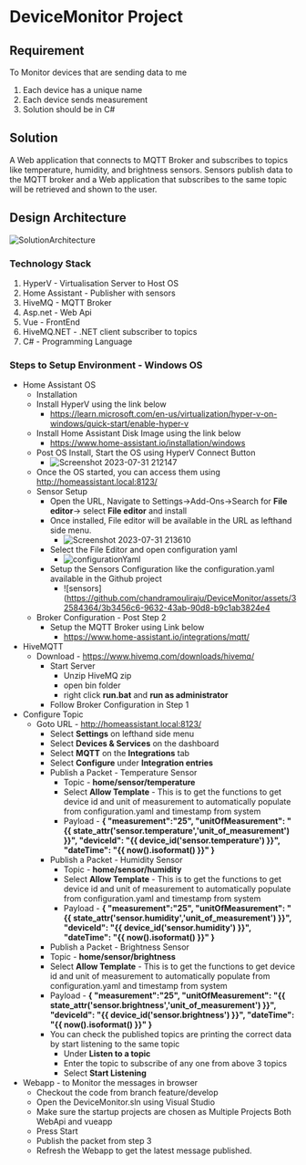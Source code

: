 # DeviceMonitor Project

## Requirement
To Monitor devices that are sending data to me
1. Each device has a unique name
2. Each device sends measurement
3. Solution should be in C#

## Solution
A Web application that connects to MQTT Broker and subscribes to topics like temperature, humidity, and brightness sensors. Sensors publish data to the MQTT broker and a Web application that subscribes to the same topic will be retrieved and shown to the user.

## Design Architecture
![SolutionArchitecture](https://github.com/chandramouliraju/DeviceMonitor/assets/32584364/3df213a1-6d53-4387-a859-32ba1d544908)

### Technology Stack
1. HyperV - Virtualisation Server to Host OS
2. Home Assistant - Publisher with sensors
3. HiveMQ - MQTT Broker
4. Asp.net - Web Api
5. Vue - FrontEnd
6. HiveMQ.NET - .NET client subscriber to topics
7. C# - Programming Language

### Steps to Setup Environment - Windows OS
- Home Assistant OS
   - Installation
    - Install HyperV using the link below
       - https://learn.microsoft.com/en-us/virtualization/hyper-v-on-windows/quick-start/enable-hyper-v
    - Install Home Assistant Disk Image using the link below
       - https://www.home-assistant.io/installation/windows
    - Post OS Install, Start the OS using HyperV Connect Button
       - ![Screenshot 2023-07-31 212147](https://github.com/chandramouliraju/DeviceMonitor/assets/32584364/192b062a-c576-4ee1-a624-84dd94048fb7)
    - Once the OS started, you can access them using http://homeassistant.local:8123/
  - Sensor Setup
    - Open the URL, Navigate to Settings->Add-Ons->Search for **File editor**-> select **File editor** and install
    - Once installed, File editor will be available in the URL as lefthand side menu.
       - ![Screenshot 2023-07-31 213610](https://github.com/chandramouliraju/DeviceMonitor/assets/32584364/0568bbf6-7606-42e8-a68e-1aeb89d59885)
    - Select the File Editor and open configuration yaml
      - ![configurationYaml](https://github.com/chandramouliraju/DeviceMonitor/assets/32584364/93820d40-6276-4e90-9247-ccc23917ec74)
    - Setup the Sensors Configuration like the configuration.yaml available in the Github project
      - ![sensors](https://github.com/chandramouliraju/DeviceMonitor/assets/32584364/3b3456c6-9632-43ab-90d8-b9c1ab3824e4 
  - Broker Configuration - Post Step 2
    - Setup the MQTT Broker using Link below
        - https://www.home-assistant.io/integrations/mqtt/
- HiveMQTT
   - Download - https://www.hivemq.com/downloads/hivemq/
      - Start Server
        - Unzip HiveMQ zip
        - open bin folder
        - right click **run.bat** and **run as administrator**
      - Follow Broker Configuration in Step 1
- Configure Topic
  - Goto URL - http://homeassistant.local:8123/
    - Select **Settings** on lefthand side menu
    - Select **Devices & Services** on the dashboard
    - Select **MQTT** on the **Integrations** tab
    - Select **Configure** under **Integration entries**
    - Publish a Packet - Temperature Sensor
      - Topic - **home/sensor/temperature**
      - Select **Allow Template** - This is to get the functions to get device id and unit of measurement to automatically populate from configuration.yaml and timestamp from system
      - Payload -
          **{
            "measurement":"25",
            "unitOfMeasurement": "{{ state_attr('sensor.temperature','unit_of_measurement') }}",
            "deviceId": "{{ device_id('sensor.temperature') }}",
            "dateTime": "{{ now().isoformat()  }}"
           }**
    - Publish a Packet - Humidity Sensor
      - Topic - **home/sensor/humidity**
      - Select **Allow Template** - This is to get the functions to get device id and unit of measurement to automatically populate from configuration.yaml and timestamp from system
      - Payload -
          **{
            "measurement":"25",
            "unitOfMeasurement": "{{ state_attr('sensor.humidity','unit_of_measurement') }}",
            "deviceId": "{{ device_id('sensor.humidity') }}",
            "dateTime": "{{ now().isoformat()  }}"
           }**
     - Publish a Packet - Brightness Sensor
      - Topic - **home/sensor/brightness**
      - Select **Allow Template** - This is to get the functions to get device id and unit of measurement to automatically populate from configuration.yaml and timestamp from system
      - Payload -
          **{
            "measurement":"25",
            "unitOfMeasurement": "{{ state_attr('sensor.brightness','unit_of_measurement') }}",
            "deviceId": "{{ device_id('sensor.brightness') }}",
            "dateTime": "{{ now().isoformat()  }}"
           }**
     - You can check the published topics are printing the correct data by start listening to the same topic
         - Under **Listen to a topic**
         - Enter the topic to subscribe of any one from above 3 topics
         - Select **Start Listening**
- Webapp - to Monitor the messages in browser
     - Checkout the code from branch feature/develop
     - Open the DeviceMonitor.sln using Visual Studio
     - Make sure the startup projects are chosen as Multiple Projects Both WebApi and vueapp
     - Press Start
     - Publish the packet from step 3
     - Refresh the Webapp to get the latest message published.
    
    
    
     
